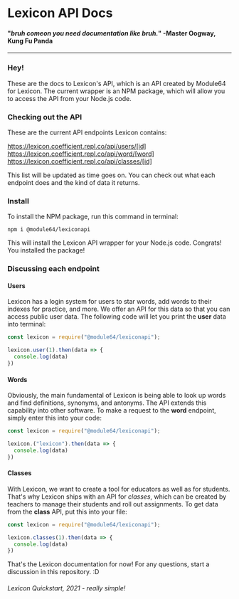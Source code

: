 # Lexicon API Docs
#### "*bruh comeon you need documentation like bruh.*" -Master Oogway, **Kung Fu Panda**
<hr>

### Hey!
These are the docs to Lexicon's API, which is an API created by Module64 for Lexicon. The current wrapper is an NPM package, which will allow you to access the API from your Node.js code.

### Checking out the API
These are the current API endpoints Lexicon contains:

https://lexicon.coefficient.repl.co/api/users/[id]<br>
https://lexicon.coefficient.repl.co/api/word/[word]<br>
https://lexicon.coefficient.repl.co/api/classes/[id]

This list will be updated as time goes on. You can check out what each endpoint does and the kind of data it returns.

### Install
To install the NPM package, run this command in terminal:
```
npm i @module64/lexiconapi
```
This will install the Lexicon API wrapper for your Node.js code. Congrats! You installed the package!

### Discussing each endpoint
#### Users
Lexicon has a login system for users to star words, add words to their indexes for practice, and more. We offer an API for this data so that you can access public user data. The following code will let you print the **user** data into terminal:
```js
const lexicon = require("@module64/lexiconapi");

lexicon.user(1).then(data => {
  console.log(data)
})
```
#### Words
Obviously, the main fundamental of Lexicon is being able to look up words and find definitions, synonyms, and antonyms. The API extends this capability into other software. To make a request to the **word** endpoint, simply enter this into your code:
```js
const lexicon = require("@module64/lexiconapi");

lexicon.("lexicon").then(data => {
  console.log(data)
})
```
#### Classes
With Lexicon, we want to create a tool for educators as well as for students. That's why Lexicon ships with an API for _classes_, which can be created by teachers to manage their students and roll out assignments. To get data from the **class** API, put this into your file:
```js
const lexicon = require("@module64/lexiconapi");

lexicon.classes(1).then(data => {
  console.log(data)
})
```

That's the Lexicon documentation for now! For any questions, start a discussion in this repository. :D

###### Lexicon Quickstart, 2021 - really simple!
